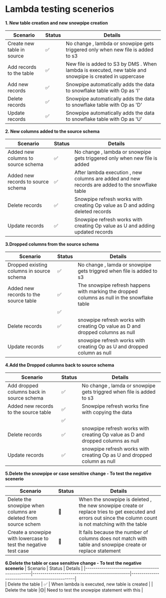 # Lambda testing scenerios 

**1. New table creation and new snowpipe creation**

| Scenario                                         | Status                                          | Details                                         |
|--------------------------------------------------|-------------------------------------------------|-------------------------------------------------|                                                              
| Create new table in source |  ✅ | No change , lambda or snowpipe gets triggered only when new file is added to s3|
| Add records to the table |  ✅    | New file is added to S3 by DMS . When lambda is executed, new table and snowpipe is created in uppercase |
| Add new records |  ✅    | Snowpipe automatically adds the data to snowflake table with Op as 'I' |
| Delete records |  ✅    | Snowpipe automatically adds the data to snowflake table with Op as 'D' |
| Update records |  ✅    | Snowpipe automatically adds the data to snowflake table with Op as 'U' |

**2. New columns added to the source schema**

| Scenario                                         | Status                                          | Details                                         |
|--------------------------------------------------|-------------------------------------------------|-------------------------------------------------|                                                              
| Added new columns to source schema               |  ✅                                             |No change , lambda or snowpipe gets triggered only when new file is added                                                 |
| Added new records to source schema               | ✅                                              | After lambda execution , new columns are added and new records are added to the snowflake table                                              |
| Delete records                                  | ✅                                              | Snowpipe refresh works with creating Op value as D and adding deleted records                                                |
| Update records                                  | ✅                                              | Snowpipe refresh works with creating Op value as U and adding updated records                                                |


**3.Dropped columns from the source schema**

| Scenario                                         | Status                                          | Details                                         |
|--------------------------------------------------|-------------------------------------------------|-------------------------------------------------|                                                              
|Dropped existing columns in source schema         |   ✅                                            |    No change , lamda or snowpipe gets triggred when file is added to s3                                         |
|Added new records to the source table             |   ✅                                            |     The snowpipe refresh happens with marking the dropped columns as null in the snowflake table                                            |
|                                                  |   ✅                                            |       
| Delete records                                  | ✅                                              |         snowpipe refresh works with creating Op value as D and dropped columns as null                                          |
| Update records                                  | ✅                                              |              snowpipe refresh works with creating Op as U and dropped column as null                                         |                                    |

**4.Add the Dropped columns back to source schema**

| Scenario                                         | Status                                          | Details                                         |
|--------------------------------------------------|-------------------------------------------------|-------------------------------------------------|                                                              
|Add dropped columns back in source schema         |   ✅                                            |    No change , lamda or snowpipe gets triggred when file is added to s3                                         |
|Added new records to the source table             |   ✅                                            |   Snowpipe refresh works fine with copying the data                                           |
|                                                  |   ✅                                            |       
| Delete records                                  | ✅                                              |         snowpipe refresh works with creating Op value as D and dropped columns as null                                          |
| Update records                                  | ✅                                              |              snowpipe refresh works with creating Op as U and dropped column as null                                         |                                    |

**5.Delete the snowpipe or case sensitive change - To test the negative scenerio**

| Scenario                                         | Status                                          | Details                                         |
|--------------------------------------------------|-------------------------------------------------|-------------------------------------------------|                                                              
| Delete the snowpipe when columns are deleted from source schem             |  🔴                   |When the snowpipe is deleted , the new snowpipe create or replace tries to get executed and errors out since the column count is not matching with the table|
| Create a snowpipe with lowercase to test the negative test case | 🔴 | It fails because the number of columns does not match with table and snowpipe create or replace statement |

**6.Delete the table or case sensitive change - To test the negative scenerio**
| Scenario                                         | Status                                          | Details                                         |
|--------------------------------------------------|-------------------------------------------------|-------------------------------------------------|     
| Delete the table                                 | ✅                                              | When lambda is executed,  new table is created |
| Delete the table |🟡| Need to test the snowpipe statement with this |